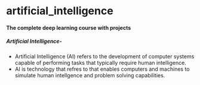 # artificial_intelligence
#### The complete deep learning course with projects

##### Artificial Intelligence-
- Artificial Intelligence (AI) refers to the development of computer systems capable of performing tasks that typically require human intelligence.
- AI is technology that refres to that enables computers and machines to simulate human intellgence and problem  solving capabilities.
